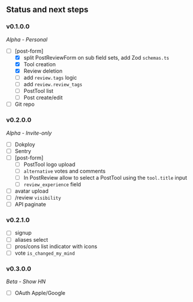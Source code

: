 ## Status and next steps

### v0.1.0.0

*Alpha - Personal*

- [ ] [post-form]
  - [x] split PostReviewForm on sub field sets, add Zod `schemas.ts`
  - [x] Tool creation
  - [x] Review deletion
  - [ ] add `review.tags` logic
  - [ ] add `review.review_tags`
  - [ ] PostTool list
  - [ ] Post create/edit
- [ ] Git repo

### v0.2.0.0

*Alpha - Invite-only*

- [ ] Dokploy
- [ ] Sentry
- [ ] [post-form]
  - [ ] PostTool logo upload
  - [ ] `alternative` votes and comments
  - [ ] In PostReview allow to select a PostTool using the `tool.title` input
  - [ ] `review_experience` field
- [ ] avatar upload
- [ ] /review `visibility`
- [ ] API paginate

### v0.2.1.0

- [ ] signup
- [ ] aliases select
- [ ] pros/cons list indicator with icons
- [ ] vote `is_changed_my_mind`

### v0.3.0.0

*Beta - Show HN*

- [ ] OAuth Apple/Google
